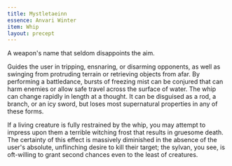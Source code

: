 ```yaml
---
title: Mystletaeinn
essence: Anvari Winter
item: Whip
layout: precept
---
```


A weapon's name that seldom disappoints the aim. 

Guides the user in tripping, ensnaring, or disarming opponents, as well as swinging from protruding terrain or retrieving objects from afar. By performing a battledance, bursts of freezing mist can be conjured that can harm enemies or allow safe travel across the surface of water. The whip can change rapidly in length at a thought. It can be disguised as a rod, a branch, or an icy sword, but loses most supernatural properties in any of these forms.

If a living creature is fully restrained by the whip, you may attempt to impress upon them a terrible witching frost that results in gruesome death. The certainty of this effect is massively diminished in the absence of the user's absolute, unflinching desire to kill their target; the sylvan, you see, is oft-willing to grant second chances even to the least of creatures.
